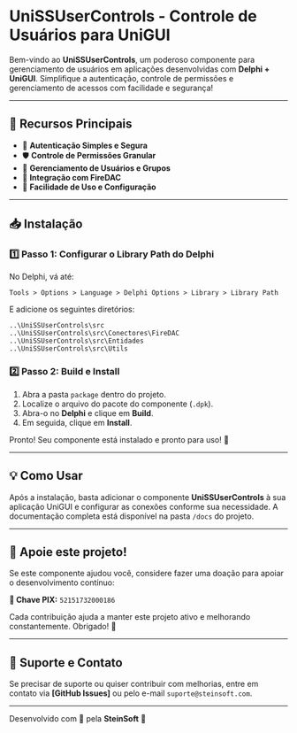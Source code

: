 # UniSSUserControls - Controle de Usuários para UniGUI

Bem-vindo ao **UniSSUserControls**, um poderoso componente para gerenciamento de usuários em aplicações desenvolvidas com **Delphi + UniGUI**. Simplifique a autenticação, controle de permissões e gerenciamento de acessos com facilidade e segurança!

---

## 🚀 Recursos Principais

- 🔑 **Autenticação Simples e Segura**
- 🛡 **Controle de Permissões Granular**
- 👥 **Gerenciamento de Usuários e Grupos**
- 🔄 **Integração com FireDAC**
- 📌 **Facilidade de Uso e Configuração**

---

## 📥 Instalação

### 1️⃣ Passo 1: Configurar o **Library Path** do Delphi

No Delphi, vá até:

```plaintext
Tools > Options > Language > Delphi Options > Library > Library Path
```

E adicione os seguintes diretórios:

```plaintext
..\UniSSUserControls\src
..\UniSSUserControls\src\Conectores\FireDAC
..\UniSSUserControls\src\Entidades
..\UniSSUserControls\src\Utils
```

### 2️⃣ Passo 2: Build e Install

1. Abra a pasta `package` dentro do projeto.
2. Localize o arquivo do pacote do componente (`.dpk`).
3. Abra-o no **Delphi** e clique em **Build**.
4. Em seguida, clique em **Install**.

Pronto! Seu componente está instalado e pronto para uso! 🎉

---

## 💡 Como Usar

Após a instalação, basta adicionar o componente **UniSSUserControls** à sua aplicação UniGUI e configurar as conexões conforme sua necessidade. A documentação completa está disponível na pasta `/docs` do projeto.

---

## 💖 Apoie este projeto!

Se este componente ajudou você, considere fazer uma doação para apoiar o desenvolvimento contínuo:

**📌 Chave PIX:** `52151732000186`

Cada contribuição ajuda a manter este projeto ativo e melhorando constantemente. Obrigado! 🙌

---

## 📧 Suporte e Contato

Se precisar de suporte ou quiser contribuir com melhorias, entre em contato via **[GitHub Issues]** ou pelo e-mail `suporte@steinsoft.com`.

---

Desenvolvido com 💙 pela **SteinSoft** 🚀

